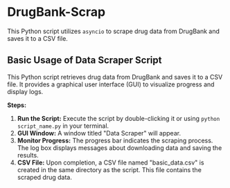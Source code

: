# DrugBank-Scrap
This Python script utilizes `asyncio` to scrape drug data from DrugBank and saves it to a CSV file.

## Basic Usage of Data Scraper Script

This Python script retrieves drug data from DrugBank and saves it to a CSV file. It provides a graphical user interface (GUI) to visualize progress and display logs.

**Steps:**

1. **Run the Script:** Execute the script by double-clicking it or using `python script_name.py` in your terminal.
2. **GUI Window:** A window titled "Data Scraper" will appear.
3. **Monitor Progress:** The progress bar indicates the scraping process. The log box displays messages about downloading data and saving the results.
4. **CSV File:** Upon completion, a CSV file named "basic_data.csv" is created in the same directory as the script. This file contains the scraped drug data.


